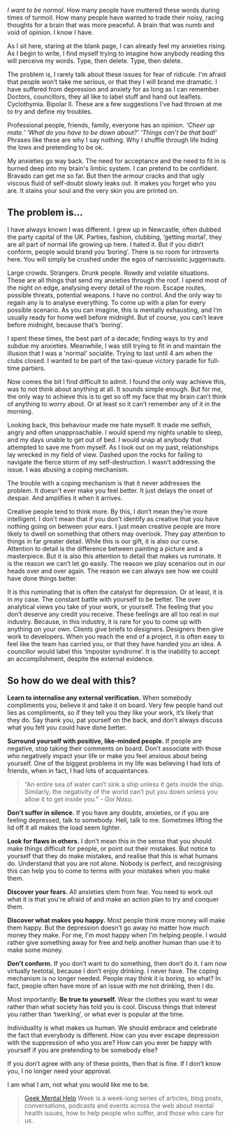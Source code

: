 *I want to be normal*. How many people have muttered these words during times of turmoil. How many people have wanted to trade their noisy, racing thoughts for a brain that was more peaceful. A brain that was numb and void of opinion. I know I have.

As I sit here, staring at the blank page, I can already feel my anxieties rising. As I begin to write, I find myself trying to imagine how anybody reading this will perceive my words. Type, then delete. Type, then delete.

The problem is, I rarely talk about these issues for fear of ridicule. I'm afraid that people won’t take me serious, or that they I will brand me dramatic. I have suffered from depression and anxiety for as long as I can remember. Doctors, councillors, they all like to label stuff and hand out leaflets. Cyclothymia. Bipolar II. These are a few suggestions I’ve had thrown at me to try and define my troubles.

Professional people, friends, family, everyone has an opinion. *‘Cheer up mate.’ ‘What do you have to be down about?’ ‘Things can’t be that bad!’* Phrases like these are why I say nothing. Why I shuffle through life hiding the lows and pretending to be ok.

My anxieties go way back. The need for acceptance and the need to fit in is burned deep into my brain's limbic system. I can pretend to be confident. Bravado can get me so far. But then the armour cracks and that ugly viscous fluid of self-doubt slowly leaks out. It makes you forget who you are. It stains your soul and the very skin you are printed on.

## The problem is...
I have always known I was different. I grew up in Newcastle, often dubbed the party capital of the UK. Parties, fashion, clubbing, ‘getting mortal’, they are all part of normal life growing up here. I hated it. But if you didn’t conform, people would brand you ‘boring’. There is no room for introverts here. You will simply be crushed under the egos of narcissistic juggernauts.

Large crowds. Strangers. Drunk people. Rowdy and volatile situations. These are all things that send my anxieties through the roof. I spend most of the night on edge, analysing every detail of the room. Escape routes, possible threats, potential weapons. I have no control. And the only way to regain any is to analyse everything. To come up with a plan for every possible scenario. As you can imagine, this is mentally exhausting, and I’m usually ready for home well before midnight. But of course, you can’t leave before midnight, because that’s ‘boring’.

I spent these times, the best part of a decade; finding ways to try and subdue my anxieties. Meanwhile, I was still trying to fit in and maintain the illusion that I was a 'normal' socialite. Trying to last until 4 am when the clubs closed. I wanted to be part of the taxi-queue victory parade for full-time partiers.

Now comes the bit I find difficult to admit. I found the only way achieve this, was to not think about anything at all. It sounds simple enough. But for me, the only way to achieve this is to get so off my face that my brain can’t think of anything to worry about. Or at least so it can’t remember any of it in the morning.

Looking back, this behaviour made me hate myself. It made me selfish, angry and often unapproachable. I would spend my nights unable to sleep, and my days unable to get out of bed. I would snap at anybody that attempted to save me from myself. As I look out on my past, relationships lay wrecked in my field of view. Dashed upon the rocks for failing to navigate the fierce storm of my self-destruction. I wasn’t addressing the issue. I was abusing a coping mechanism.

The trouble with a coping mechanism is that it never addresses the problem. It doesn't ever make you feel better. It just delays the onset of despair. And amplifies it when it arrives.

Creative people tend to think more. By this, I don’t mean they're more intelligent. I don't mean that if you don't identify as creative that you have nothing going on between your ears. I just mean creative people are more likely to dwell on something that others may overlook. They pay attention to things in far greater detail. While this is our gift, it is also our curse. Attention to detail is the difference between painting a picture and a masterpiece. But it is also this attention to detail that makes us ruminate. It is the reason we can’t let go easily. The reason we play scenarios out in our heads over and over again. The reason we can always see how we could have done things better.

It is this ruminating that is often the catalyst for depression. Or at least, it is in my case. The constant battle with yourself to be better. The over analytical views you take of your work, or yourself. The feeling that you don’t deserve any credit you receive. These feelings are all too real in our industry. Because, in this industry, it is rare for you to come up with anything on your own. Clients give briefs to designers. Designers then give work to developers. When you reach the end of a project, it is often easy to feel like the team has carried you, or that they have handed you an idea. A councillor would label this ‘imposter syndrome’. It is the inability to accept an accomplishment, despite the external evidence.

## So how do we deal with this?

**Learn to internalise any external verification.** When somebody compliments you, believe it and take it on board. Very few people hand out lies as compliments, so if they tell you they like your work, it’s likely that they do. Say thank you, pat yourself on the back, and don’t always discuss what you felt you could have done better.

**Surround yourself with positive, like-minded people.** If people are negative, stop taking their comments on board. Don't associate with those who negatively impact your life or make you feel anxious about being yourself. One of the biggest problems in my life was believing I had lots of friends, when in fact, I had lots of acquaintances. 

> “An entire sea of water can’t sink a ship unless it gets inside the ship. Similarly, the negativity of the world can’t put you down unless you allow it to get inside you.”
*- Goi Nasu.*

**Don’t suffer in silence.** If you have any doubts, anxieties, or if you are feeling depressed, talk to somebody. Hell, talk to me. Sometimes lifting the lid off it all makes the load seem lighter.

**Look for flaws in others.** I don’t mean this in the sense that you should make things difficult for people, or point out their mistakes. But notice to yourself that they do make mistakes, and realise that this is what humans do. Understand that you are not alone. Nobody is perfect, and recognising this can help you to come to terms with your mistakes when you make them.

**Discover your fears.** All anxieties stem from fear. You need to work out what it is that you're afraid of and make an action plan to try and conquer them.

**Discover what makes you happy.** Most people think more money will make them happy. But the depression doesn’t go away no matter how much money they make. For me, I'm most happy when I'm helping people. I would rather give something away for free and help another human than use it to make some money.

**Don’t conform.** If you don’t want to do something, then don’t do it. I am now virtually teetotal, because I don’t enjoy drinking. I never have. The coping mechanism is no longer needed. People may think it is boring, so what? In fact, people often have more of an issue with me not drinking, then I do.

Most importantly: **Be true to yourself.** Wear the clothes you want to wear rather than what society has told you is cool. Discuss things that interest you rather than ‘twerking’, or what ever is popular at the time.

Individuality is what makes us human. We should embrace and celebrate the fact that everybody is different. How can you ever escape depression with the suppression of who you are? How can you ever be happy with yourself if you are pretending to be somebody else?

If you don’t agree with any of these points, then that is fine. If I don’t know you, I no longer need your approval.

I am what I am, not what you would like me to be.

> [Geek Mental Help](http://geekmentalhelp.com/) Week is a week-long series of articles, blog posts, conversations, podcasts and events across the web about mental health issues, how to help people who suffer, and those who care for us.